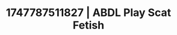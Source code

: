 ---
categories:
- Nerdy seduction
- Chastity play
- NSFW AI art
- Erotic voice acting
- Lace and desire
image: /assets/images/1747787511827.jpg
layout: post
seo:
  description: Featured content with exclusive Scat Fetish, ABDL Play. HD images available.
  keywords: Scat Fetish, ABDL Play
  og_image: /assets/images/1747787511827.jpg
  schema_type: VisualArtwork
tags:
- ABDL Play
- '#1747787511827'
- Scat Fetish
title: 1747787511827 | ABDL Play Scat Fetish
---